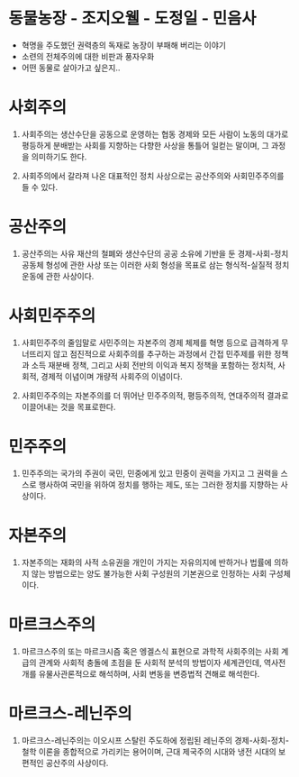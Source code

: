 # 동물농장 - 조지오웰 - 도정일 - 민음사

- 혁명을 주도했던 권력층의 독재로 농장이 부패해 버리는 이야기
- 소련의 전체주의에 대한 비판과 풍자우화
- 어떤 동물로 살아가고 싶은지..


# 사회주의

1. 사회주의는 생산수단을 공동으로 운영하는 협동 경제와 모든 사람이 노동의 대가로 평등하게 분배받는 사회를 지향하는 다향한 사상을 통틀어 일컫는 말이며, 그 과정을 의미하기도 한다.

2. 사회주의에서 갈라져 나온 대표적인 정치 사상으로는 공산주의와 사회민주주의를 들 수 있다.

# 공산주의

1. 공산주의는 사유 재산의 철폐와 생산수단의 공공 소유에 기반을 둔 경제-사회-정치 공동체 형성에 관한 사상 또는 이러한 사회 형성을 목표로 삼는 형식적-실질적 정치 운동에 관한 사상이다.

# 사회민주주의

1. 사회민주주의 줄임말로 사민주의는 자본주의 경제 체제를 혁명 등으로 급격하게 무너뜨리지 않고 점진적으로 사회주의를 추구하는 과정에서 간접 민주제를 위한 정책과 소득 재분배 정책, 그리고 사회 전반의 이익과 복지 정책을 포함하는 정치적, 사회적, 경제적 이념이며 개량적 사회주의 이념이다.

2. 사회민주주의는 자본주의를 더 뛰어난 민주주의적, 평등주의적, 연대주의적 결과로 이끌어내는 것을 목표로한다.

# 민주주의

1. 민주주의는 국가의 주권이 국민, 민중에게 있고 민중이 권력을 가지고 그 권력을 스스로 행사하여 국민을 위하여 정치를 행하는 제도, 또는 그러한 정치를 지향하는 사상이다.

# 자본주의

1. 자본주의는 재화의 사적 소유권을 개인이 가지는 자유의지에 반하거나 법률에 의하지 않는 방법으로는 양도 불가능한 사회 구성원의 기본권으로 인정하는 사회 구성체이다.

# 마르크스주의

1. 마르크스주의 또는 마르크시즘 혹은 엥겔스식 표현으로 과학적 사회주의는 사회 계급의 관계와 사회적 충돌에 초점을 둔 사회적 분석의 방법이자 세계관인데, 역사전개를 유물사관론적으로 해석하며, 사회 변동을 변증법적 견해로 해석한다.

# 마르크스-레닌주의

1. 마르크스-레닌주의는 이오시프 스탈린 주도하에 정립된 레닌주의 경제-사회-정치-철학 이론을 종합적으로 가리키는 용어이며, 근대 제국주의 시대와 냉전 시대의 보편적인 공산주의 사상이다.

